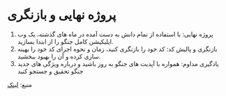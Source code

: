 # پروژه نهایی و بازنگری

1. پروژه نهایی: با استفاده از تمام دانش به دست آمده در ماه های گذشته، یک وب اپلیکیشن کامل جنگو را از ابتدا بسازید.
2. بازنگری و پالیش کد: کد خود را بازنگری کنید، زمان و نحوه اجرای کد خود را بهینه سازی کرده و آن را بهبود ببخشید.
3. یادگیری مداوم: همواره با آپدیت های جنگو به روز باشید و درباره ویژگی های جدید جنگو تحقیق و جستجو کنید

منبع: [لینک](https://naemazam.medium.com/step-by-step-python-django-roadmap-for-one-year-along-with-learning-resources-eb5138d8278f)
